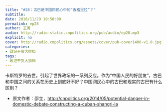 ```yaml
---
title: "#28：古巴是中国网民心中的“香格里拉”？"
subtitle: 
date: 2016/11/29 10:50:00
permalink: ep28
author: 王菁
audio: http://radio-static.cnpolitics.org/pub/audio/ep28.mp3
explicit: no
cover: http://radio.cnpolitics.org/assets/cover/pub-cover1400-v1.0.jpg
categories:
- 政记干货大排档
tags:
- 政记干货大排档
---
```


卡斯特罗的去世，引起了世界政坛的一系列反应。作为“中国人民的好朋友”，古巴和中国之间的关系在历史上到底好不好？中国网民心中的古巴和现实的古巴有什么区别？

- 原文作者：邵立，<http://cnpolitics.org/2014/05/potential-danger-in-domestic-debate-constructing-a-cuban-shangri-la>